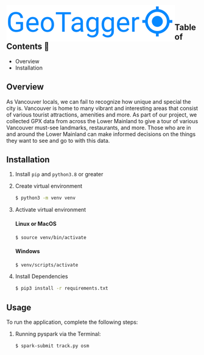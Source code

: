 <img src="assets/image-20211210180125153.png" align="left">  
<br/>

## Table of Contents :triangular_flag_on_post:

- Overview
- Installation

## Overview

As Vancouver locals, we can fail to recognize how unique and special the city is. Vancouver is home to many vibrant and interesting areas that consist of various tourist attractions, amenities and more. As part of our project, we collected GPX data from across the Lower Mainland to give a tour of various Vancouver must-see landmarks, restaurants, and more. Those who are in and around the Lower Mainland can make informed decisions on the things they want to see and go to with this data. 

## Installation

1. Install `pip` and `python3.8` or greater

2. Create virtual environment

   ```bash
   $ python3 -m venv venv
   ```

3. Activate virtual environment

   #### Linux or MacOS

   ```bash
   $ source venv/bin/activate
   ```

   #### Windows

   ```bash
   $ venv/scripts/activate
   ```

4. Install Dependencies

   ```bash
   $ pip3 install -r requirements.txt
   ```

## Usage

To run the application, complete the following steps:

1. Running pyspark via the Terminal:

   ```bash
   $ spark-submit track.py osm
   ```
